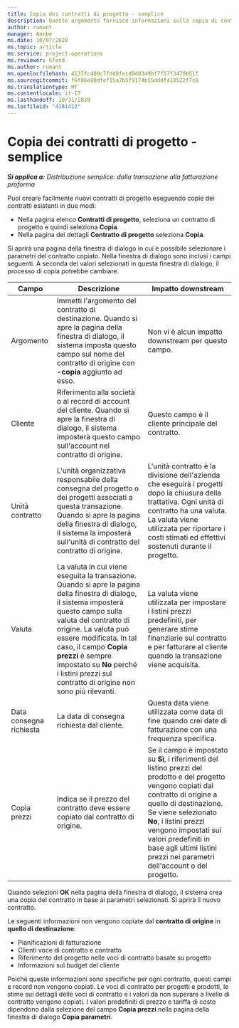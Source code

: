 ```yaml
---
title: Copia dei contratti di progetto - semplice
description: Questo argomento fornisce informazioni sulla copia di contratti di progetto in Project Operations.
author: rumant
manager: Annbe
ms.date: 10/07/2020
ms.topic: article
ms.service: project-operations
ms.reviewer: kfend
ms.author: rumant
ms.openlocfilehash: 4137fc400c7fdd8fecd9d8349bf7f57f3470b51f
ms.sourcegitcommit: f6f86e80dfef15a7b5f9174b55dddf410522f7c8
ms.translationtype: HT
ms.contentlocale: it-IT
ms.lasthandoff: 10/31/2020
ms.locfileid: "4181412"
---
```

# <a name="copy-project-contracts---lite"></a>Copia dei contratti di progetto - semplice

_**Si applica a:** Distribuzione semplice: dalla transazione alla fatturazione proforma_

Puoi creare facilmente nuovi contratti di progetto eseguendo copie dei contratti esistenti in due modi: 

  - Nella pagina elenco **Contratti di progetto**, seleziona un contratto di progetto e quindi seleziona **Copia**.
  - Nella pagina dei dettagli **Contratto di progetto** seleziona **Copia**.

Si aprirà una pagina della finestra di dialogo in cui è possibile selezionare i parametri del contratto copiato. Nella finestra di dialogo sono inclusi i campi seguenti. A seconda dei valori selezionati in questa finestra di dialogo, il processo di copia potrebbe cambiare.

| **Campo** | **Descrizione** | **Impatto downstream** |
| --- | --- | --- |
| Argomento | Immetti l'argomento del contratto di destinazione. Quando si apre la pagina della finestra di dialogo, il sistema imposta questo campo sul nome del contratto di origine con **-copia** aggiunto ad esso. | Non vi è alcun impatto downstream per questo campo. |
| Cliente | Riferimento alla società o al record di account del cliente. Quando si apre la finestra di dialogo, il sistema imposterà questo campo sull'account nel contratto di origine. | Questo campo è il cliente principale del contratto. |
| Unità contratto | L'unità organizzativa responsabile della consegna del progetto o dei progetti associati a questa transazione. Quando si apre la pagina della finestra di dialogo, il sistema la imposterà sull'unità di contratto del contratto di origine. | L'unità contratto è la divisione dell'azienda che eseguirà i progetti dopo la chiusura della trattativa. Ogni unità di contratto ha una valuta. La valuta viene utilizzata per riportare i costi stimati ed effettivi sostenuti durante il progetto. |
| Valuta | La valuta in cui viene eseguita la transazione. Quando si apre la pagina della finestra di dialogo, il sistema imposterà questo campo sulla valuta del contratto di origine. La valuta può essere modificata. In tal caso, il campo **Copia prezzi** è sempre impostato su **No** perché i listini prezzi sul contratto di origine non sono più rilevanti. | La valuta viene utilizzata per impostare i listini prezzi predefiniti, per generare stime finanziarie sul contratto e per fatturare al cliente quando la transazione viene acquisita. |
| Data consegna richiesta | La data di consegna richiesta dal cliente. | Questa data viene utilizzata come data di fine quando crei date di fatturazione con una frequenza specifica. |
| Copia prezzi | Indica se il prezzo del contratto deve essere copiato dal contratto di origine. | Se il campo è impostato su **Sì**, i riferimenti del listino prezzi del prodotto e del progetto vengono copiati dal contratto di origine a quello di destinazione. Se viene selezionato **No**, i listini prezzi vengono impostati sui valori predefiniti in base agli ultimi listini prezzi nei parametri dell'account o del progetto. |

Quando selezioni **OK** nella pagina della finestra di dialogo, il sistema crea una copia del contratto in base ai parametri selezionati. Si aprirà il nuovo contratto.

Le seguenti informazioni non vengono copiate dal **contratto di origine** in **quello di destinazione**:

  - Pianificazioni di fatturazione
  - Clienti voce di contratto e contratto
  - Riferimento del progetto nelle voci di contratto basate su progetto
  - Informazioni sul budget del cliente

Poiché queste informazioni sono specifiche per ogni contratto, questi campi e record non vengono copiati. Le voci di contratto per progetti e prodotti, le stime sui dettagli delle voci di contratto e i valori da non superare a livello di contratto vengono copiati. I valori predefiniti di prezzo e tariffa di costo dipendono dalla selezione del campo **Copia prezzi** nella pagina della finestra di dialogo **Copia parametri**.

